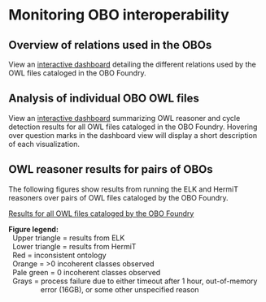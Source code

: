 # Monitoring OBO interoperability

 

## Overview of relations used in the OBOs
View an [interactive dashboard](relations-view/relations_dash.html) detailing the different relations used by the OWL files cataloged in the OBO Foundry.

## Analysis of individual OBO OWL files
View an [interactive dashboard](dashboard-view/ont_dash.html) summarizing OWL reasoner and cycle detection results for all OWL files cataloged in the OBO Foundry. Hovering over question marks in the dashboard view will display a short description of each visualization.

## OWL reasoner results for pairs of OBOs
The following figures show results from running the ELK and HermiT reasoners over pairs of OWL files cataloged by the OBO Foundry.

[Results for all OWL files cataloged by the OBO Foundry](matrix-view/pair_matrix.html)

__Figure legend:__ <br>
&nbsp;&nbsp;Upper triangle = results from ELK <br>
&nbsp;&nbsp;Lower triangle = results from HermiT<br>
&nbsp;&nbsp;Red = inconsistent ontology<br>
&nbsp;&nbsp;Orange = >0 incoherent classes observed<br>
&nbsp;&nbsp;Pale green = 0 incoherent classes observed<br>
&nbsp;&nbsp;Grays = process failure due to either timeout after 1 hour, out-of-memory <br>
&nbsp;&nbsp;&nbsp;&nbsp;&nbsp;&nbsp;&nbsp;&nbsp;&nbsp;&nbsp;&nbsp;&nbsp;&nbsp;&nbsp;&nbsp;&nbsp;error (16GB), or some other unspecified reason







